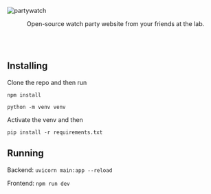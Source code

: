 ![partywatch](https://github.com/user-attachments/assets/22183505-bd71-45c3-9cc2-ab7c76a9e0fc)
<p align="center">Open-source watch party website from your friends at the lab.</p>
<br><br>

## Installing

Clone the repo and then run 

`npm install`

`python -m venv venv`

Activate the venv and then

`pip install -r requirements.txt`

## Running

Backend: `uvicorn main:app --reload`

Frontend: `npm run dev`
